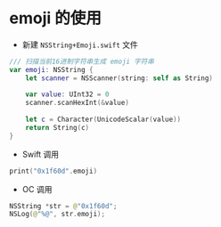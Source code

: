 # emoji 的使用

* 新建 `NSString+Emoji.swift` 文件

```swift
/// 扫描当前16进制字符串生成 emoji 字符串
var emoji: NSString {
    let scanner = NSScanner(string: self as String)
    
    var value: UInt32 = 0
    scanner.scanHexInt(&value)
    
    let c = Character(UnicodeScalar(value))
    return String(c)
}
```

* Swift 调用

```swift
print("0x1f60d".emoji)
```

* OC 调用

```swift
NSString *str = @"0x1f60d";
NSLog(@"%@", str.emoji);
```
